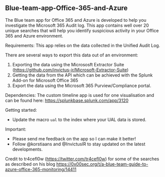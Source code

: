 <h2>Blue-team-app-Office-365-and-Azure</h2>
The Blue team app for Office 365 and Azure is developed to help you investigate the Microsoft 365 Audit log. This app contains well over 20 unique searches that will help you identify suspicious activity in your Office 365 and Azure environment.

Requirements:
This app relies on the data collected in the Unified Audit Log.

There are several ways to export this data out of an environment:
1. Exporting the data using the Micrososft Extractor Suite (https://github.com/invictus-ir/Microsoft-Extractor-Suite)
2. Getting the data from the API which can be achieved with the Splunk Add-on for Microsoft Office 365 
3. Export the data using the Microsoft 365 Purview/Compliance portal. 

Dependencies:
The custom timeline app is used for one visualisation and can be found here:
https://splunkbase.splunk.com/app/3120

Getting started:
- Update the macro `ual` to the index where your UAL data is stored.

Important:
- Please send me feedback on the app so I can make it better!
- Follow @korstiaans and @InvictusIR to stay updated on the latest developments.

Credit to tr4cefl0w (https://twitter.com/tr4cefl0w) for some of the searches as described on his blog https://0x00sec.org/t/a-blue-team-guide-to-azure-office-365-monitoring/14411
